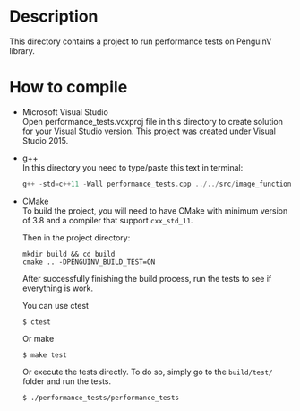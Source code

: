 # Description    
This directory contains a project to run performance tests on PenguinV library.

# How to compile    
- Microsoft Visual Studio    
Open performance_tests.vcxproj file in this directory to create solution for your Visual Studio version. This project was created under Visual Studio 2015.

- g++    
In this directory you need to type/paste this text in terminal:    
	```cpp
	g++ -std=c++11 -Wall performance_tests.cpp ../../src/image_function.cpp ../../src/thread_pool.cpp ../../src/function_pool.cpp performance_test_framework.cpp performance_test_helper.cpp performance_test_image_function.cpp performance_test_function_pool.cpp ../../src/penguinv/penguinv.cpp -o application
	```

- CMake    
	To build the project, you will need to have CMake with minimum version of 3.8 and a compiler 
	that support `cxx_std_11`.

	Then in the project directory:
	```
	mkdir build && cd build
	cmake .. -DPENGUINV_BUILD_TEST=ON
	```

	After successfully finishing the build process, run the tests to see if everything is work.

	You can use ctest

	```
	$ ctest
	```

	Or make

	```
	$ make test
	```

	Or execute the tests directly. To do so, simply go to the `build/test/` folder and run the tests.

	```
	$ ./performance_tests/performance_tests
	```
